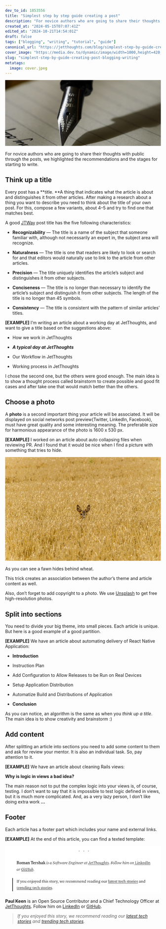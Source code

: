 ```yaml
---
dev_to_id: 1853556
title: "Simplest step by step guide creating a post"
description: "For novice authors who are going to share their thoughts with public through the posts, we..."
created_at: "2024-05-15T07:07:41Z"
edited_at: "2024-10-21T14:54:01Z"
draft: false
tags: ["blogging", "writing", "tutorial", "guide"]
canonical_url: "https://jetthoughts.com/blog/simplest-step-by-guide-creating-post-blogging-writing/"
cover_image: "https://media.dev.to/dynamic/image/width=1000,height=420,fit=cover,gravity=auto,format=auto/https%3A%2F%2Fraw.githubusercontent.com%2Fjetthoughts%2Fjetthoughts.github.io%2Fmaster%2Fstatic%2Fassets%2Fimg%2Fblog%2Fsimplest-step-by-guide-creating-post-blogging-writing%2Ffile_0.jpeg"
slug: "simplest-step-by-guide-creating-post-blogging-writing"
metatags:
  image: cover.jpeg
---
```

![Photo by [Aaron Burden](https://unsplash.com/@aaronburden?utm_source=medium&utm_medium=referral) on [Unsplash](https://unsplash.com?utm_source=medium&utm_medium=referral)](file_0.jpeg)

For novice authors who are going to share their thoughts with public through the posts, we highlighted the recommendations and the stages for starting to write.

## Think up a title

Every post has a **title. **A thing that indicates what the article is about and distinguishes it from other articles. After making a research about a thing you want to describe you need to think about the title of your own post. For this, compose a few variants, about 4–5 and try to find one that matches best.

A good [JTWay](https://jtway.co/) post title has the five following characteristics:

* **Recognizability** — The title is a name of the subject that someone familiar with, although not necessarily an expert in, the subject area will recognize.

* **Naturalness** — The title is one that readers are likely to look or search for and that editors would naturally use to link to the article from other articles.

* **Precision** — The title uniquely identifies the article’s subject and distinguishes it from other subjects.

* **Conciseness** — The title is no longer than necessary to identify the article’s subject and distinguish it from other subjects. The length of the title is no longer than 45 symbols.

* **Consistency** — The title is consistent with the pattern of similar articles’ titles.

**[EXAMPLE]** I’m writing an article about a working day at JetThoughts, and want to give a title based on the suggestions above:

* How we work in JetThoughts

* ***A typical day at JetThoughts***

* Our Workflow in JetThoughts

* Working process in JetThoughts

I chose the second one, but the others were good enough. The main idea is to show a thought process called brainstorm to create possible and good fit cases and after take one that would match better than the others.

## Choose a photo

A **photo** is a second important thing your article will be associated. It will be displayed on social networks post preview(Twitter, LinkedIn, Facebook), must have great quality and some interesting meaning. The preferable size for harmonious appearance of the photo is 1600 x 530 px.

**[EXAMPLE]** I worked on an article about auto collapsing files when reviewing PR. And I found that it would be nice when I find a picture with something that tries to hide.

![Photo by [Hannes Wolf](https://unsplash.com/@hannes_wolf?utm_source=medium&utm_medium=referral) on [Unsplash](https://unsplash.com/?utm_source=medium&utm_medium=referral)](file_1.png)

As you can see a fawn hides behind wheat.

This trick creates an association between the author’s theme and article content as well.

Also, don’t forget to add copyright to a photo. We use [Unsplash](https://unsplash.com/?utm_source=medium&utm_medium=referral) to get free high-resolution photos.

## Split into sections

You need to divide your big theme, into small pieces. Each article is unique. But here is a good example of a good partition.

**[EXAMPLE]** We have an article about automating delivery of React Native Application:

* **Introduction**

* Instruction Plan

* Add Configuration to Allow Releases to be Run on Real Devices

* Setup Application Distribution

* Automatize Build and Distributions of Application

* **Conclusion**

As you can notice, an algorithm is the same as when you *think up a title*. The main idea is to show creativity and brainstorm :)

## Add content

After splitting an article into sections you need to add some content to them and ask for review your mentor. It is also an individual task. So, pay attention to it.

**[EXAMPLE]** We have an article about cleaning Rails views:

**Why is logic in views a bad idea?**

The main reason not to put the complex logic into your views is, of course, testing. I don’t want to say that it is impossible to test logic defined in views, but it is much more complicated. And, as a very lazy person, I don’t like doing extra work **…**

## Footer

Each article has a footer part which includes your name and external links.

**[EXAMPLE]** At the end of this article, you can find a texted template:

![[Roman Tershak’s](https://jtway.co/@rtershak) footer for an article about [cheap tests](https://jtway.co/cheap-tests-with-ghost-inspector-838140bdd4cc)](file_2.png)

**Paul Keen** is an Open Source Contributor and a Chief Technology Officer at [JetThoughts](https://www.jetthoughts.com). Follow him on [LinkedIn](https://www.linkedin.com/in/paul-keen/) or [GitHub](https://github.com/pftg).
>  *If you enjoyed this story, we recommend reading our [latest tech stories](https://jtway.co/latest) and [trending tech stories](https://jtway.co/trending).*
